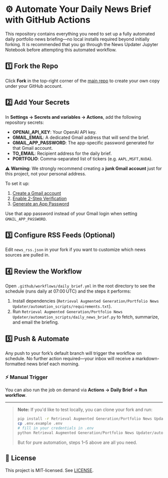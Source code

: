 # ⚙️ Automate Your Daily News Brief with GitHub Actions

This repository contains everything you need to set up a fully automated daily portfolio news briefing—no local installs required beyond initially forking. It is recommended that you go through the News Updater Jupyter Notebook before attempting this automated workflow.

## 1️⃣ Fork the Repo

Click **Fork** in the top-right corner of the [main repo](https://github.com/CFA-Institute-RPC/The-Automation-Ahead/tree/main) to create your own copy under your GitHub account.

## 2️⃣ Add Your Secrets

In **Settings → Secrets and variables → Actions**, add the following repository secrets:

* **OPENAI_API_KEY**: Your OpenAI API key.
* **GMAIL_EMAIL**: A dedicated Gmail address that will send the brief.
* **GMAIL_APP_PASSWORD**: The app-specific password generated for that Gmail account.
* **TO_EMAIL**: Recipient address for the daily brief.
* **PORTFOLIO**: Comma-separated list of tickers (e.g. `AAPL,MSFT,NVDA`).

⚠️ **Warning:** We strongly recommend creating a **junk Gmail account** just for this project, not your personal address.

To set it up:
1. [Create a Gmail account](https://accounts.google.com/signup)
2. [Enable 2-Step Verification](https://myaccount.google.com/security)
3. [Generate an App Password](https://myaccount.google.com/apppasswords)

Use that app password instead of your Gmail login when setting `GMAIL_APP_PASSWORD`.

## 3️⃣ Configure RSS Feeds (Optional)

Edit `news_rss.json` in your fork if you want to customize which news sources are pulled in.

## 4️⃣ Review the Workflow

Open `.github/workflows/daily_brief.yml` in the root directory to see the schedule (runs daily at 07:00 UTC) and the steps it performs:

1. Install dependencies (`Retrieval Augmented Generation/Portfolio News Updater/automation_scripts/requirements.txt`).
2. Run `Retrieval Augmented Generation/Portfolio News Updater/automation_scripts/daily_news_brief.py` to fetch, summarize, and email the briefing.

## 5️⃣ Push & Automate

Any push to your fork’s default branch will trigger the workflow on schedule. No further action required—your inbox will receive a markdown-formatted news brief each morning.

### ⚡ Manual Trigger

You can also run the job on demand via **Actions → Daily Brief → Run workflow**.

---

> **Note:** If you'd like to test locally, you can clone your fork and run:
>
> ```bash
> pip install -r Retrieval Augmented Generation/Portfolio News Updater/automation_scripts/requirements.txt
> cp .env.example .env
> # fill in your credentials in .env
> python Retrieval Augmented Generation/Portfolio News Updater/automation_scripts/daily_news_brief.py
> ```
>
> But for pure automation, steps 1–5 above are all you need.

## 📝 License

This project is MIT-licensed. See [LICENSE](LICENSE).